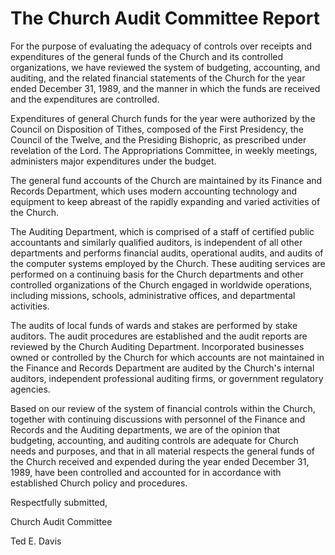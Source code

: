 # The Church Audit Committee Report

For the purpose of evaluating the adequacy of controls over receipts and
expenditures of the general funds of the Church and its controlled
organizations, we have reviewed the system of budgeting, accounting, and
auditing, and the related financial statements of the Church for the year
ended December 31, 1989, and the manner in which the funds are received and
the expenditures are controlled.

Expenditures of general Church funds for the year were authorized by the
Council on Disposition of Tithes, composed of the First Presidency, the
Council of the Twelve, and the Presiding Bishopric, as prescribed under
revelation of the Lord. The Appropriations Committee, in weekly meetings,
administers major expenditures under the budget.

The general fund accounts of the Church are maintained by its Finance and
Records Department, which uses modern accounting technology and equipment to
keep abreast of the rapidly expanding and varied activities of the Church.

The Auditing Department, which is comprised of a staff of certified public
accountants and similarly qualified auditors, is independent of all other
departments and performs financial audits, operational audits, and audits of
the computer systems employed by the Church. These auditing services are
performed on a continuing basis for the Church departments and other
controlled organizations of the Church engaged in worldwide operations,
including missions, schools, administrative offices, and departmental
activities.

The audits of local funds of wards and stakes are performed by stake auditors.
The audit procedures are established and the audit reports are reviewed by the
Church Auditing Department. Incorporated businesses owned or controlled by the
Church for which accounts are not maintained in the Finance and Records
Department are audited by the Church's internal auditors, independent
professional auditing firms, or government regulatory agencies.

Based on our review of the system of financial controls within the Church,
together with continuing discussions with personnel of the Finance and Records
and the Auditing departments, we are of the opinion that budgeting,
accounting, and auditing controls are adequate for Church needs and purposes,
and that in all material respects the general funds of the Church received and
expended during the year ended December 31, 1989, have been controlled and
accounted for in accordance with established Church policy and procedures.

Respectfully submitted,

Church Audit Committee

Ted E. Davis

